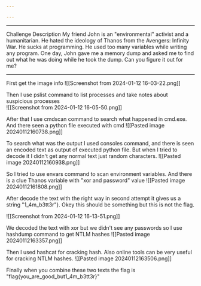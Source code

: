 ```yaml
---

---
```

------------

Challenge Description
My friend John is an "environmental" activist and a humanitarian. He hated the ideology of Thanos from the Avengers: Infinity War. He sucks at programming. He used too many variables while writing any program. One day, John gave me a memory dump and asked me to find out what he was doing while he took the dump. Can you figure it out for me?

----------------------------

First get the image info
![[Screenshot from 2024-01-12 16-03-22.png]]

Then I use pslist command to list processes and take notes about suspicious processes  
![[Screenshot from 2024-01-12 16-05-50.png]]

After that I use cmdscan command to search what happened in cmd.exe. And there seen a python file executed with cmd
![[Pasted image 20240112160738.png]]

To search what was the output I used consoles command, and there is seen an encoded text as output of executed python file. But when I tried to decode it I didn't get any normal text just random characters. 
![[Pasted image 20240112160938.png]]

So I tried to use envars command to scan environment variables. And there is a clue Thanos variable with "xor and password" value
![[Pasted image 20240112161808.png]]

After decode the text with the right way in second attempt it gives us a string "1_4m_b3tt3r"}. Okey this should be something but this is not the flag. 

![[Screenshot from 2024-01-12 16-13-51.png]]

We decoded the text with xor but we didn't see any passwords so I use hashdump command to get NTLM hashes
![[Pasted image 20240112163357.png]]

Then I used hashcat for cracking hash. Also online tools can be very useful for cracking NTLM hashes.
![[Pasted image 20240112163506.png]]

Finally when you combine these two texts the flag is "flag{you_are_good_but1_4m_b3tt3r}"